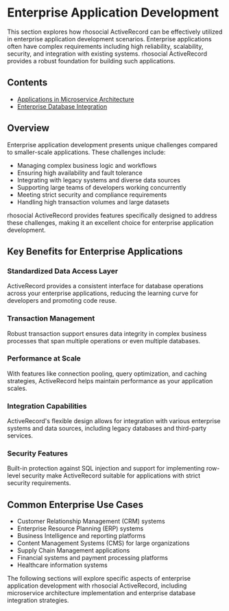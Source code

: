 # Enterprise Application Development

This section explores how rhosocial ActiveRecord can be effectively utilized in enterprise application development scenarios. Enterprise applications often have complex requirements including high reliability, scalability, security, and integration with existing systems. rhosocial ActiveRecord provides a robust foundation for building such applications.

## Contents

- [Applications in Microservice Architecture](applications_in_microservice_architecture.md)
- [Enterprise Database Integration](enterprise_database_integration.md)

## Overview

Enterprise application development presents unique challenges compared to smaller-scale applications. These challenges include:

- Managing complex business logic and workflows
- Ensuring high availability and fault tolerance
- Integrating with legacy systems and diverse data sources
- Supporting large teams of developers working concurrently
- Meeting strict security and compliance requirements
- Handling high transaction volumes and large datasets

rhosocial ActiveRecord provides features specifically designed to address these challenges, making it an excellent choice for enterprise application development.

## Key Benefits for Enterprise Applications

### Standardized Data Access Layer

ActiveRecord provides a consistent interface for database operations across your enterprise applications, reducing the learning curve for developers and promoting code reuse.

### Transaction Management

Robust transaction support ensures data integrity in complex business processes that span multiple operations or even multiple databases.

### Performance at Scale

With features like connection pooling, query optimization, and caching strategies, ActiveRecord helps maintain performance as your application scales.

### Integration Capabilities

ActiveRecord's flexible design allows for integration with various enterprise systems and data sources, including legacy databases and third-party services.

### Security Features

Built-in protection against SQL injection and support for implementing row-level security make ActiveRecord suitable for applications with strict security requirements.

## Common Enterprise Use Cases

- Customer Relationship Management (CRM) systems
- Enterprise Resource Planning (ERP) systems
- Business Intelligence and reporting platforms
- Content Management Systems (CMS) for large organizations
- Supply Chain Management applications
- Financial systems and payment processing platforms
- Healthcare information systems

The following sections will explore specific aspects of enterprise application development with rhosocial ActiveRecord, including microservice architecture implementation and enterprise database integration strategies.